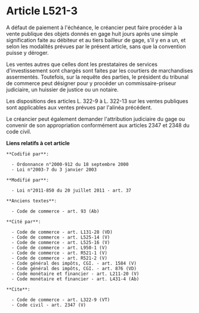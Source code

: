 # Article L521-3

A défaut de paiement à l'échéance, le créancier peut faire procéder à la vente publique des objets donnés en gage huit jours
après une simple signification faite au débiteur et au tiers bailleur de gage, s'il y en a un, et selon les modalités prévues
par le présent article, sans que la convention puisse y déroger. 

Les ventes autres que celles dont les prestataires de services d'investissement sont chargés sont faites par les courtiers de
marchandises assermentés. Toutefois, sur la requête des parties, le président du tribunal de commerce peut désigner pour y
procéder un commissaire-priseur judiciaire, un huissier de justice ou un notaire. 

Les dispositions des articles L. 322-9 à L. 322-13 sur les ventes publiques sont applicables aux ventes prévues par l'alinéa
précédent. 

Le créancier peut également demander l'attribution judiciaire du gage ou convenir de son appropriation conformément aux
articles 2347 et 2348 du code civil.

**Liens relatifs à cet article**

	**Codifié par**:

	  - Ordonnance n°2000-912 du 18 septembre 2000
	  - Loi n°2003-7 du 3 janvier 2003

	**Modifié par**:

	  - Loi n°2011-850 du 20 juillet 2011 - art. 37

	**Anciens textes**:

	  - Code de commerce - art. 93 (Ab)

	**Cité par**:

	  - Code de commerce - art. L131-28 (VD)
	  - Code de commerce - art. L525-14 (V)
	  - Code de commerce - art. L525-16 (V)
	  - Code de commerce - art. L950-1 (V)
	  - Code de commerce - art. R521-1 (V)
	  - Code de commerce - art. R521-2 (V)
	  - Code général des impôts, CGI. - art. 1584 (V)
	  - Code général des impôts, CGI. - art. 876 (VD)
	  - Code monétaire et financier - art. L211-20 (V)
	  - Code monétaire et financier - art. L431-4 (Ab)

	**Cite**:

	  - Code de commerce - art. L322-9 (VT)
	  - Code civil - art. 2347 (V)
